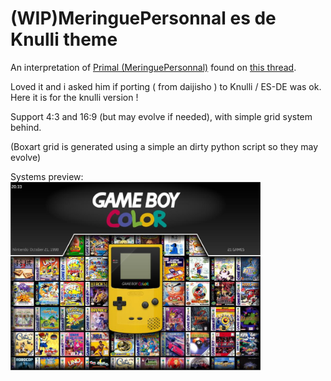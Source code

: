 # (WIP)MeringuePersonnal es de Knulli theme

An interpretation of [Primal (MeringuePersonnal)](https://www.reddit.com/user/MeringuePersonal3407/) found on [this thread](https://www.reddit.com/r/ANBERNIC/comments/1ix9124/my_collection/).<br />

Loved it and i asked him if porting ( from daijisho ) to Knulli / ES-DE was ok.<br />
Here it is for the knulli version !<br />

Support 4:3 and 16:9 (but may evolve if needed), with simple grid system behind.

(Boxart grid is generated using a simple an dirty python script so they may evolve)

Systems preview:<br />
<img src="https://github.com/kthod861/Meringue_ES_DE_Knulli/blob/main/_inc/screenshot.jpg" width="400" /><br />
